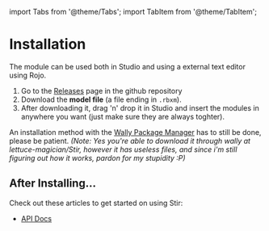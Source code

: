 import Tabs from '@theme/Tabs';
import TabItem from '@theme/TabItem';

# Installation
The module can be used both in Studio and using a external text editor using Rojo.

<Tabs>
<TabItem value="1" label="Roblox Studio" default>

1. Go to the [Releases](https://github.com/lettuce-magician/Stir/releases) page in the github repository
2. Download the **model file** (a file ending in `.rbxm`).
3. After downloading it, drag 'n' drop it in Studio and insert the modules in anywhere you want (just make sure they are always toghter).

</TabItem>

<TabItem value="2" label="Wally (Rojo/External Editor)">

An installation method with the [Wally Package Manager](https://wally.run) has to still be done, please be patient.
*(Note: Yes you're able to download it through wally at lettuce-magician/Stir, however it has useless files, and since i'm still figuring out how it works, pardon for my stupidity :P)*

</TabItem>

</Tabs>

## After Installing...
Check out these articles to get started on using Stir:
* [API Docs](/api)
